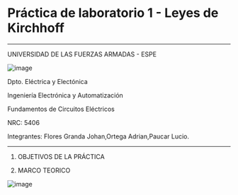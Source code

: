 # Práctica de laboratorio 1 - Leyes de Kirchhoff
_________________________________________________

UNIVERSIDAD DE LAS FUERZAS ARMADAS - ESPE

![image](https://user-images.githubusercontent.com/85137398/120397028-36647600-c2fd-11eb-9941-39cad75ae72d.png)                                                                   
   


Dpto. Eléctrica y Electónica

Ingeniería Electrónica y Automatización 

Fundamentos de Circuitos Eléctricos

NRC: 5406

Integrantes: Flores Granda Johan,Ortega Adrian,Paucar Lucio.

________________________________________________________________________________
1. OBJETIVOS DE LA PRÁCTICA

2. MARCO TEORICO

![image](https://user-images.githubusercontent.com/85137398/120423659-755fef00-c330-11eb-888d-6c86703da736.png)








                      

